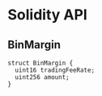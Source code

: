 # Solidity API

## BinMargin

```solidity
struct BinMargin {
  uint16 tradingFeeRate;
  uint256 amount;
}
```

